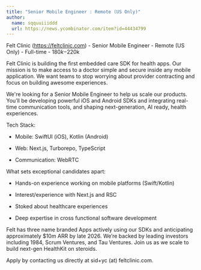 ```yaml
---
title: "Senior Mobile Engineer : Remote (US Only)"
author:
  name: sqquuiiiddd
  url: https://news.ycombinator.com/item?id=44434799
---
```


<JobNavigation />

Felt Clinic (<a href="https:&#x2F;&#x2F;feltclinic.com" rel="nofollow">https:&#x2F;&#x2F;feltclinic.com</a>) - Senior Mobile Engineer - Remote (US Only) - Full-time - $180k-$220k

Felt Clinic is building the first embedded care SDK for health apps. Our mission is to make access to a doctor simple and secure inside any mobile application. We want teams to stop worrying about provider contracting and focus on building awesome experiences.

We&#x27;re looking for a Senior Mobile Engineer to help us scale our products. You’ll be developing powerful iOS and Android SDKs and integrating real-time communication tools, and shaping next-generation, AI ready, health experiences.

Tech Stack:

- Mobile: SwiftUI (iOS), Kotlin (Android)

- Web: Next.js, Turborepo, TypeScript

- Communication: WebRTC

What sets exceptional candidates apart:

- Hands-on experience working on mobile platforms (Swift&#x2F;Kotlin)

- Interest&#x2F;experience with Next.js and RSC

- Stoked about healthcare experiences

- Deep expertise in cross functional software development

Felt has three name branded Apps actively using our SDKs and anticipating approximately $10m ARR by late 2026. We’re backed by leading investors including 1984, Scrum Ventures, and Tau Ventures. Join us as we scale to build next-gen HealthKit on steroids.

Apply by contacting us directly at sid+yc (at) feltclinic.com.
<JobApplication />
